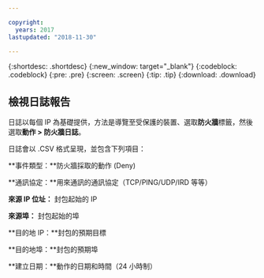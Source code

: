 ```yaml
---

copyright:
  years: 2017
lastupdated: "2018-11-30"

---
```


{:shortdesc: .shortdesc}
{:new_window: target="_blank"}
{:codeblock: .codeblock}
{:pre: .pre}
{:screen: .screen}
{:tip: .tip}
{:download: .download}

## 檢視日誌報告

日誌以每個 IP 為基礎提供，方法是導覽至受保護的裝置、選取**防火牆**標籤，然後選取**動作 > 防火牆日誌**。 

日誌會以 .CSV 格式呈現，並包含下列項目：

**事件類型：**防火牆採取的動作 (Deny)

**通訊協定：**用來通訊的通訊協定（TCP/PING/UDP/IRD 等等）

**來源 IP 位址：** 封包起始的 IP

**來源埠：** 封包起始的埠

**目的地 IP：**封包的預期目標

**目的地埠：**封包的預期埠

**建立日期：**動作的日期和時間（24 小時制）
